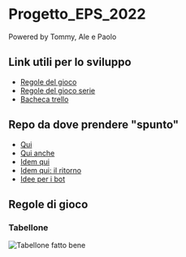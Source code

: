 # Progetto_EPS_2022
Powered by Tommy, Ale e Paolo
## Link utili per lo sviluppo
- [Regole del gioco](https://it.wikipedia.org/wiki/Ludo_(gioco))
- [Regole del gioco serie](https://it.wikipedia.org/wiki/Non_t%27arrabbiare)
- [Bacheca trello](https://trello.com/invite/b/eaNeZaxM/313d2b548018af72a80c75691be17ea0/progetto-eps)
## Repo da dove prendere "spunto"
- [Qui](https://github.com/mrpaulblack/human-dont-get-mad)
- [Qui anche](https://github.com/Creator032/LUDO-GAME)
- [Idem qui](https://github.com/AlexandrosPlessias/Ludo-Griniaris-Game)
- [Idem qui: il ritorno](https://github.com/himanshusandha/JAVA-LUDO)
- [Idee per i bot](https://github.com/yan14171/Ludo-Game-Genetic-Heuristics-AI)
## Regole di gioco

### Tabellone
![Tabellone fatto bene](https://upload.wikimedia.org/wikipedia/commons/9/91/Menschenaergern.svg)